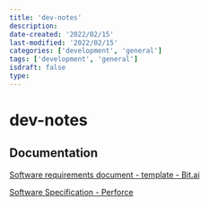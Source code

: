```yaml
---
title: 'dev-notes'
description:
date-created: '2022/02/15'
last-modified: '2022/02/15'
categories: ['development', 'general']
tags: ['development', 'general']
isdraft: false
type:
---
```


# dev-notes

## Documentation

[Software requirements document - template - Bit.ai](https://bit.ai/templates/software-requirements-document-template)

[Software Specification - Perforce](https://www.perforce.com/blog/alm/how-write-software-requirements-specification-srs-document)
